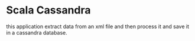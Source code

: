 # Scala Cassandra
this application extract data from an xml file and then process it and save it 
in a cassandra database.


